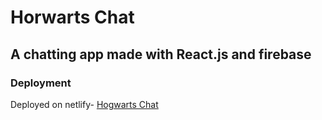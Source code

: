 # Horwarts Chat
## A chatting app made with React.js and firebase

### Deployment

Deployed on netlify-
[Hogwarts Chat](hogwartschat.netlify.app/)